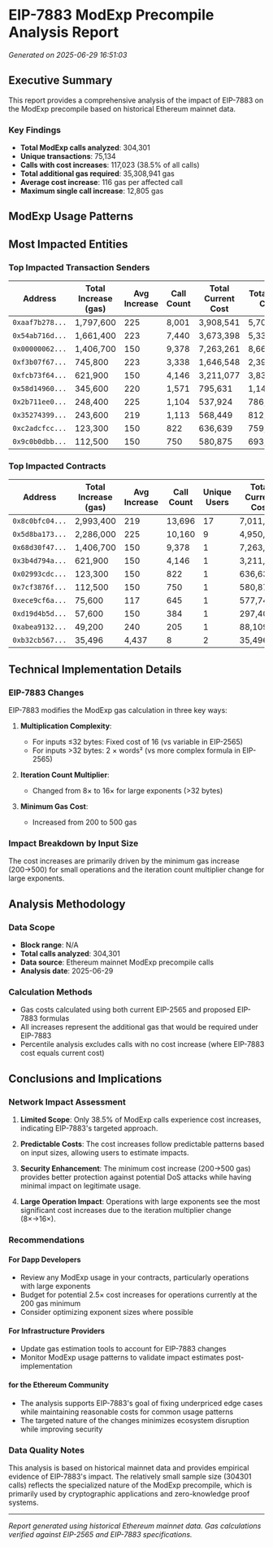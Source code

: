 # EIP-7883 ModExp Precompile Analysis Report

*Generated on 2025-06-29 16:51:03*

## Executive Summary

This report provides a comprehensive analysis of the impact of EIP-7883 on the ModExp precompile based on historical Ethereum mainnet data.

### Key Findings

- **Total ModExp calls analyzed**: 304,301
- **Unique transactions**: 75,134
- **Calls with cost increases**: 117,023 (38.5% of all calls)
- **Total additional gas required**: 35,308,941 gas
- **Average cost increase**: 116 gas per affected call
- **Maximum single call increase**: 12,805 gas

## ModExp Usage Patterns


## Most Impacted Entities

### Top Impacted Transaction Senders

| Address | Total Increase (gas) | Avg Increase | Call Count | Total Current Cost | Total New Cost |
|---------|---------------------|--------------|------------|-------------------|----------------|
| `0xaaf7b278...` | 1,797,600 | 225 | 8,001 | 3,908,541 | 5,706,141 |
| `0x54ab716d...` | 1,661,400 | 223 | 7,440 | 3,673,398 | 5,334,798 |
| `0x00000062...` | 1,406,700 | 150 | 9,378 | 7,263,261 | 8,669,961 |
| `0xf3b07f67...` | 745,800 | 223 | 3,338 | 1,646,548 | 2,392,348 |
| `0xfcb73f64...` | 621,900 | 150 | 4,146 | 3,211,077 | 3,832,977 |
| `0x58d14960...` | 345,600 | 220 | 1,571 | 795,631 | 1,141,231 |
| `0x2b711ee0...` | 248,400 | 225 | 1,104 | 537,924 | 786,324 |
| `0x35274399...` | 243,600 | 219 | 1,113 | 568,449 | 812,049 |
| `0xc2adcfcc...` | 123,300 | 150 | 822 | 636,639 | 759,939 |
| `0x9c0b0dbb...` | 112,500 | 150 | 750 | 580,875 | 693,375 |

### Top Impacted Contracts

| Address | Total Increase (gas) | Avg Increase | Call Count | Unique Users | Total Current Cost | Total New Cost |
|---------|---------------------|--------------|------------|--------------|-------------------|----------------|
| `0x8c0bfc04...` | 2,993,400 | 219 | 13,696 | 17 | 7,011,182 | 10,004,582 |
| `0x5d8ba173...` | 2,286,000 | 225 | 10,160 | 9 | 4,950,460 | 7,236,460 |
| `0x68d30f47...` | 1,406,700 | 150 | 9,378 | 1 | 7,263,261 | 8,669,961 |
| `0x3b4d794a...` | 621,900 | 150 | 4,146 | 1 | 3,211,077 | 3,832,977 |
| `0x02993cdc...` | 123,300 | 150 | 822 | 1 | 636,639 | 759,939 |
| `0x7cf3876f...` | 112,500 | 150 | 750 | 1 | 580,875 | 693,375 |
| `0xece9cf6a...` | 75,600 | 117 | 645 | 1 | 577,746 | 653,346 |
| `0xd19d4b5d...` | 57,600 | 150 | 384 | 1 | 297,408 | 355,008 |
| `0xabea9132...` | 49,200 | 240 | 205 | 1 | 88,109 | 137,309 |
| `0xb32cb567...` | 35,496 | 4,437 | 8 | 2 | 35,496 | 70,992 |

## Technical Implementation Details

### EIP-7883 Changes

EIP-7883 modifies the ModExp gas calculation in three key ways:

1. **Multiplication Complexity**: 
   - For inputs ≤32 bytes: Fixed cost of 16 (vs variable in EIP-2565)
   - For inputs >32 bytes: 2 × words² (vs more complex formula in EIP-2565)

2. **Iteration Count Multiplier**: 
   - Changed from 8× to 16× for large exponents (>32 bytes)

3. **Minimum Gas Cost**: 
   - Increased from 200 to 500 gas

### Impact Breakdown by Input Size

The cost increases are primarily driven by the minimum gas increase (200→500) for small operations and the iteration count multiplier change for large exponents.


## Analysis Methodology

### Data Scope
- **Block range**: N/A
- **Total calls analyzed**: 304,301
- **Data source**: Ethereum mainnet ModExp precompile calls
- **Analysis date**: 2025-06-29

### Calculation Methods
- Gas costs calculated using both current EIP-2565 and proposed EIP-7883 formulas
- All increases represent the additional gas that would be required under EIP-7883
- Percentile analysis excludes calls with no cost increase (where EIP-7883 cost equals current cost)


## Conclusions and Implications

### Network Impact Assessment

1. **Limited Scope**: Only 38.5% of ModExp calls experience cost increases, indicating EIP-7883's targeted approach.

2. **Predictable Costs**: The cost increases follow predictable patterns based on input sizes, allowing users to estimate impacts.

3. **Security Enhancement**: The minimum cost increase (200→500 gas) provides better protection against potential DoS attacks while having minimal impact on legitimate usage.

4. **Large Operation Impact**: Operations with large exponents see the most significant cost increases due to the iteration multiplier change (8×→16×).

### Recommendations

#### For Dapp Developers
- Review any ModExp usage in your contracts, particularly operations with large exponents
- Budget for potential 2.5× cost increases for operations currently at the 200 gas minimum
- Consider optimizing exponent sizes where possible

#### For Infrastructure Providers  
- Update gas estimation tools to account for EIP-7883 changes
- Monitor ModExp usage patterns to validate impact estimates post-implementation

#### for the Ethereum Community
- The analysis supports EIP-7883's goal of fixing underpriced edge cases while maintaining reasonable costs for common usage patterns
- The targeted nature of the changes minimizes ecosystem disruption while improving security

### Data Quality Notes

This analysis is based on historical mainnet data and provides empirical evidence of EIP-7883's impact. The relatively small sample size (304301 calls) reflects the specialized nature of the ModExp precompile, which is primarily used by cryptographic applications and zero-knowledge proof systems.

---

*Report generated using historical Ethereum mainnet data. Gas calculations verified against EIP-2565 and EIP-7883 specifications.*
